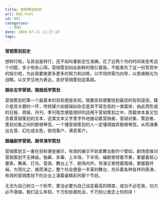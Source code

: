 ```yaml
---
title: 营销策划前史
url: 802.html
id: 802
categories:
  - 想到
date: 2008-07-21 11:37:10
tags:
---
```


**营销策划前史**

  
想转行啦，与其说是转行，还不如叫重新定位准确。花了近两个月的时间来思考这个问题，多少有些心得。营销策划如此新鲜的吸引着我，不能辜负了这一份冥冥中的指引吧，为此我要做更多更多的努力和训练，以市场供需为向导，以思维眼光为战略，以文字见地为表达，走好营销策划这条路。  
  

**跟杂志学营销，跟报纸学策划**

  
营销策划的第一个最基本的目标便是告知。既要告知便要找到最佳的告知途径，媒介是其关健的一环，传统媒介如报端如杂志是其不容忽视的一类载体，由此而形成的日报、周报、月刊、季刊观念便能很好的运用于营销策划之中，而载体本身又包含着营销策划的文本，这类文本又字里字外地拨动着营销者、营销对象、策划者、策划对象之间的那根琴弦，一个懂营销策划的人一定懂得拨弄那根琴弦，从而演奏出五音、幻化成五色，愉悦客户，满意客户。  
  

**跟编剧学营销，跟导演学策划**

  
营销策划又一重在目标便是展示，有效的展示不妨拿舞台剧作个譬如，剧场思维对营销策划不无裨益。独幕、多幕、上半场、下半场，编剧掌控着节奏，掌握着核心要素，舞美、灯光、音效、舞台上下、剧场内外，导演又掌控着情绪，掌握着终端，大而化之、推而演之，整个社会便是一丰富的舞台，充斥着各种各样的表演，有效的营销策划下的企业上演着最精彩的那个节目。  
  
无法为自己树立一个标竿，更没必要为自己设定最高的限度，成功不必在我，功力必不唐捐，我们这么年轻，千万别给我机会，千万别让我恋上你的床！